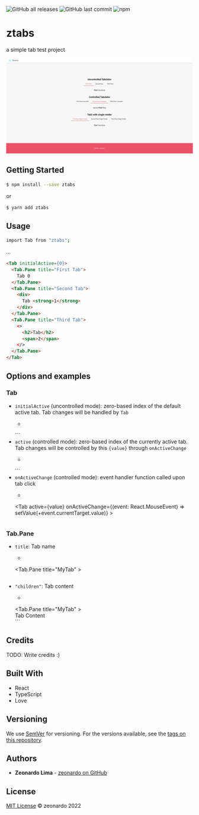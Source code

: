 ![GitHub all releases](https://img.shields.io/github/downloads/zeonardo/ztabs/total)
![GitHub last commit](https://img.shields.io/github/last-commit/zeonardo/ztabs)
![npm](https://img.shields.io/npm/v/ztabs)

# ztabs

a simple tab test project
  
![Expected screen output](https://github.com/zeonardo/ptf-tabulator/blob/master/src/assets/tabulator.png)

## Getting Started

```sh
$ npm install --save ztabs
```
or
```sh
$ yarn add ztabs
```

## Usage

```sh
import Tab from "ztabs";
```

...

```html
<Tab initialActive={0}>
  <Tab.Pane title="First Tab">
    Tab 0
  </Tab.Pane>
  <Tab.Pane title="Second Tab">
    <div>
      Tab <strong>1</strong>
    </div>
  </Tab.Pane>
  <Tab.Pane title="Third Tab">
    <>
      <h2>Tab</h2>
      <span>2</span>
    </>
  </Tab.Pane>
</Tab>
```

## Options and examples

### Tab

- `initialActive` (uncontrolled mode): zero-based index of the default active tab. Tab changes will be handled by `Tab`
  - ```html
  <Tab initialActive={0}>
  ```
- `active` (controlled mode): zero-based index of the currently active tab. Tab changes will be controlled by this `{value}` through `onActiveChange`
  - ```html
  <Tab active={value}>
  ```
- `onActiveChange` (controlled mode): event handler function called upon tab click
  - ```html
  <Tab active={value} onActiveChange={(event: React.MouseEvent<HTMLButtonElement>) => setValue(+event.currentTarget.value)} >
  ```

### Tab.Pane

- `title`: Tab name
  - ```html
  <Tab.Pane title="MyTab" >
  ```
- `"children"`: Tab content
  - ```html
  <Tab.Pane title="MyTab" >
    <div>Tab Content</div>
  </Tab.Pane>
  ```


## Credits

TODO: Write credits :)

## Built With

* React
* TypeScript
* Love

## Versioning

We use [SemVer](http://semver.org/) for versioning.
For the versions available, see the [tags on this repository](https://github.com/zeonardo/ztabs/tags).

## Authors

* **Zeonardo Lima** - [zeonardo on GitHub](https://github.com/zeonardo)

## License
[MIT License](https://zeonardo.mit-license.org/2022) © zeonardo 2022